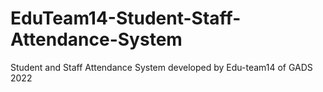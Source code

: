 # EduTeam14-Student-Staff-Attendance-System
 Student and Staff Attendance System developed by Edu-team14 of GADS 2022
